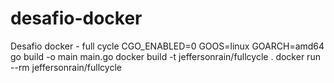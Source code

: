# desafio-docker
Desafio docker - full cycle
CGO_ENABLED=0 GOOS=linux GOARCH=amd64 go build -o main main.go
docker build -t jeffersonrain/fullcycle .
docker run --rm jeffersonrain/fullcycle

